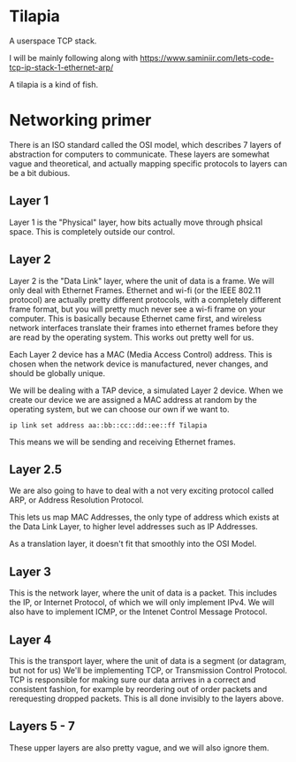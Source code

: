 # Tilapia

A userspace TCP stack.

I will be mainly following along with
https://www.saminiir.com/lets-code-tcp-ip-stack-1-ethernet-arp/

A tilapia is a kind of fish.

# Networking primer
There is an ISO standard called the OSI model, which describes
7 layers of abstraction for computers to communicate. These
layers are somewhat vague and theoretical, and actually mapping
specific protocols to layers can be a bit dubious.

## Layer 1
Layer 1 is the "Physical" layer, how bits actually move through
phsical space. This is completely outside our control.

## Layer 2
Layer 2 is the "Data Link" layer, where the unit of data is a frame.
We will only deal with Ethernet Frames. Ethernet and wi-fi
(or the IEEE 802.11 protocol) are actually pretty different
protocols, with a completely different frame format,
but you will pretty much never see a wi-fi frame on your computer.
This is basically because Ethernet came first, and wireless
network interfaces translate their frames into ethernet frames
before they are read by the operating system.
This works out pretty well for us.

Each Layer 2 device has a MAC (Media Access Control) address.
This is chosen when the network device is manufactured, never changes,
and should be globally unique.

We will be dealing with a TAP device, a simulated Layer 2 device.
When we create our device we are assigned a MAC address at random
by the operating system, but we can choose our own if we want to.

`ip link set address aa::bb::cc::dd::ee::ff Tilapia`

This means we will be sending and receiving Ethernet frames.

## Layer 2.5
We are also going to have to deal with a not very exciting protocol
called ARP, or Address Resolution Protocol.

This lets us map MAC Addresses, the only type of address which
exists at the Data Link Layer, to higher level addresses
such as IP Addresses.

As a translation layer, it doesn't fit that smoothly into the OSI Model.

## Layer 3
This is the network layer, where the unit of data is a packet.
This includes the IP, or Internet Protocol, of which we will only implement IPv4.
We will also have to implement ICMP, or the Intenet Control Message Protocol.

## Layer 4
This is the transport layer, where the unit of data is a segment
(or datagram, but not for us)
We'll be implementing TCP, or Transmission Control Protocol.
TCP is responsible for making sure our data arrives in a correct and consistent
fashion, for example by reordering out of order packets and rerequesting dropped packets.
This is all done invisibly to the layers above.

## Layers 5 - 7
These upper layers are also pretty vague, and we will also ignore them.

